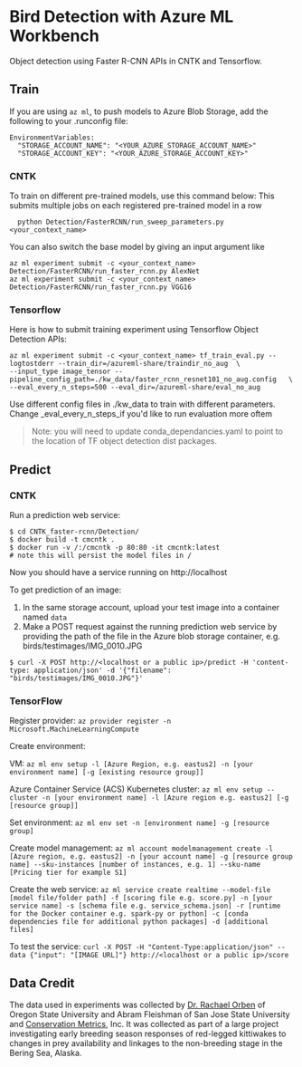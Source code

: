 # Bird Detection with Azure ML Workbench

Object detection using Faster R-CNN APIs in CNTK and Tensorflow.

## Train

If you are using `az ml`, to push models to Azure Blob Storage, add the following to your .runconfig file:

```
EnvironmentVariables:
  "STORAGE_ACCOUNT_NAME": "<YOUR_AZURE_STORAGE_ACCOUNT_NAME>"
  "STORAGE_ACCOUNT_KEY": "<YOUR_AZURE_STORAGE_ACCOUNT_KEY>"
```
### CNTK
To train on different pre-trained models, use this command below:
This submits multiple jobs on each registered pre-trained model in a row

```
  python Detection/FasterRCNN/run_sweep_parameters.py <your_context_name>
```

You can also switch the base model by giving an input argument like 

```
az ml experiment submit -c <your_context_name> Detection/FasterRCNN/run_faster_rcnn.py AlexNet
az ml experiment submit -c <your_context_name> Detection/FasterRCNN/run_faster_rcnn.py VGG16
```
### Tensorflow
Here is how to submit training experiment using Tensorflow Object Detection APIs:

```
az ml experiment submit -c <your_context_name> tf_train_eval.py --logtostderr --train_dir=/azureml-share/traindir_no_aug  \
--input_type image_tensor --pipeline_config_path=./kw_data/faster_rcnn_resnet101_no_aug.config   \
--eval_every_n_steps=500 --eval_dir=/azureml-share/eval_no_aug
```

Use different config files in ./kw_data to train with different parameters.
Change _eval_every_n_steps_if you'd like to run evaluation more oftem

> Note: you will need to update conda_dependancies.yaml to point to the location of  TF object detection dist packages.

## Predict

### CNTK

Run a prediction web service:

```
$ cd CNTK_faster-rcnn/Detection/
$ docker build -t cmcntk .
$ docker run -v /:/cmcntk -p 80:80 -it cmcntk:latest
# note this will persist the model files in /

```
Now you should have a service running on 
http://localhost

To get prediction of an image:
1. In the same storage account, upload your test image into a container named `data`
2. Make a POST request against the running prediction web service by providing the path of the file in the Azure blob storage container, e.g. birds/testimages/IMG_0010.JPG

```
$ curl -X POST http://<localhost or a public ip>/predict -H 'content-type: application/json' -d '{"filename": "birds/testimages/IMG_0010.JPG"}'

```

### TensorFlow

Register provider:
`az provider register -n Microsoft.MachineLearningCompute`

Create environment:

VM: `az ml env setup -l [Azure Region, e.g. eastus2] -n [your environment name] [-g [existing resource group]]`

Azure Container Service (ACS) Kubernetes cluster: `az ml env setup --cluster -n [your environment name] -l [Azure region e.g. eastus2] [-g [resource group]]`

Set environment:
`az ml env set -n [environment name] -g [resource group]`

Create model management:
`az ml account modelmanagement create -l [Azure region, e.g. eastus2] -n [your account name] -g [resource group name] --sku-instances [number of instances, e.g. 1] --sku-name [Pricing tier for example S1]`

Create the web service:
`az ml service create realtime --model-file [model file/folder path] -f [scoring file e.g. score.py] -n [your service name] -s [schema file e.g. service_schema.json] -r [runtime for the Docker container e.g. spark-py or python] -c [conda dependencies file for additional python packages] -d [additional files]`

To test the service:
`curl -X POST -H "Content-Type:application/json" --data {"input": "[IMAGE URL]"} http://<localhost or a public ip>/score`

## Data Credit
The data  used in experiments was collected by [Dr. Rachael Orben](https://rachaelorben.dunked.com/red-legged-kittiwake-incubation) of Oregon State University and Abram Fleishman of San Jose State University and [Conservation Metrics](http://conservationmetrics.com), Inc.
It was collected as part of a large project investigating early breeding season responses of red-legged kittiwakes to changes in prey availability and linkages to the non-breeding stage in the Bering Sea, Alaska.


